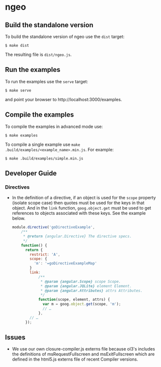 # ngeo

## Build the standalone version

To build the standalone version of ngeo use the `dist` target:

```shell
$ make dist
```

The resulting file is `dist/ngeo.js`.

## Run the examples

To run the examples use the `serve` target:

```shell
$ make serve
```

and point your browser to http://localhost:3000/examples.

## Compile the examples

To compile the examples in advanced mode use:

```shell
$ make examples
```

To compile a single example use `make .build/examples/<example_name>.min.js`. For
example:

```shell
$ make .build/examples/simple.min.js
```

## Developer Guide

### Directives

* In the definition of a directive, if an object is used for the `scope`
  property (isolate scope case) then quotes must be used for the keys in that
  object. And in the `link` function, `goog.object.get` must be used to get
  references to objects associated with these keys. See the example below.

  ```js
  module.directive('goDirectiveExample',
      /**
       * @return {angular.Directive} The directive specs.
       */
      function() {
        return {
          restrict: 'A',
          scope: {
            'm': '=goDirectiveExampleMap'
          }
          link:
              /**
               * @param {angular.Scope} scope Scope.
               * @param {angular.JQLite} element Element.
               * @param {angular.Attributes} attrs Attributes.
               */
              function(scope, element, attrs) {
                var m = goog.object.get(scope, 'm');
                // …
              },
          // …
        });
  ```

## Issues

* We use our own closure-compiler.js externs file because ol3's includes the
  definitions of msRequestFullscreen and msExitFullscreen which are defined in
  the html5.js externs file of recent Compiler versions.
